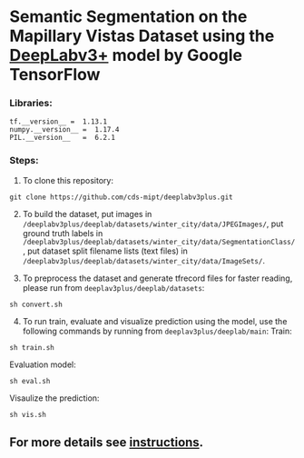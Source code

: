 # Semantic Segmentation on the Mapillary Vistas Dataset using the [DeepLabv3+](https://github.com/tensorflow/models/tree/master/research/deeplab) model by Google TensorFlow

### Libraries:
```
tf.__version__ =  1.13.1
numpy.__version__ =  1.17.4
PIL.__version__   =  6.2.1
```
### Steps:
1. To clone this repository:
```
git clone https://github.com/cds-mipt/deeplabv3plus.git
```
2. To build the dataset, put images in `/deeplabv3plus/deeplab/datasets/winter_city/data/JPEGImages/`, put ground truth labels in `/deeplabv3plus/deeplab/datasets/winter_city/data/SegmentationClass/`, put dataset split filename lists (text files) in `/deeplabv3plus/deeplab/datasets/winter_city/data/ImageSets/`. 

3. To preprocess the dataset and generate tfrecord files for faster reading, please run from `deeplav3plus/deeplab/datasets`:
```
sh convert.sh
```

4. To run train, evaluate and visualize prediction using the model, use the following commands by running from `deeplav3plus/deeplab/main`:
Train:
```
sh train.sh 
```
Evaluation model:
```
sh eval.sh 
```
Visaulize the prediction:
```
sh vis.sh
```
## For more details see [instructions](https://github.com/cds-mipt/deeplabv3plus/blob/master/instructions.txt). 
